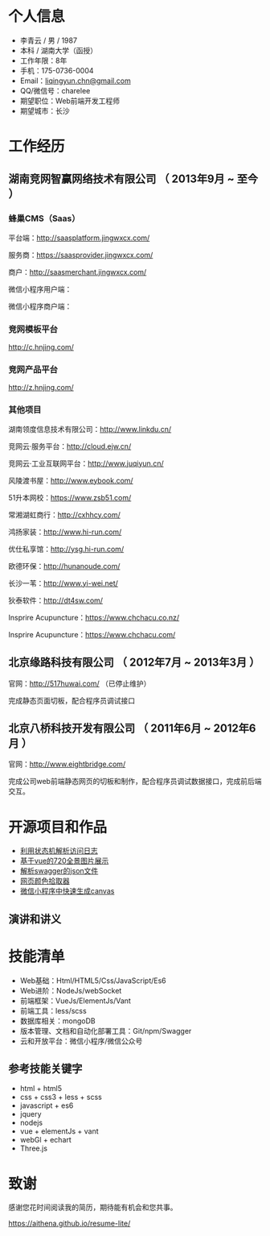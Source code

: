 # 个人信息

 - 李青云 / 男 / 1987
 - 本科 / 湖南大学（函授）
 - 工作年限：8年
 - 手机：175-0736-0004
 - Email：liqingyun.chn@gmail.com
 - QQ/微信号：charelee
 - 期望职位：Web前端开发工程师
 - 期望城市：长沙






# 工作经历

## 湖南竞网智赢网络技术有限公司 （ 2013年9月 ~ 至今 ）

### 蜂巢CMS（Saas）

平台端：http://saasplatform.jingwxcx.com/

服务商：https://saasprovider.jingwxcx.com/

商户：http://saasmerchant.jingwxcx.com/

微信小程序用户端：

微信小程序商户端：




### 竞网模板平台

http://c.hnjing.com/



### 竞网产品平台

http://z.hnjing.com/




### 其他项目

湖南领度信息技术有限公司：http://www.linkdu.cn/

竞网云·服务平台：http://cloud.ejw.cn/

竞网云·工业互联网平台：http://www.juqiyun.cn/

风陵渡书屋：http://www.eybook.com/

51升本网校：https://www.zsb51.com/

常湘湖虹商行：http://cxhhcy.com/

鸿扬家装：http://www.hi-run.com/

优仕私享馆：http://ysg.hi-run.com/

欧德环保：http://hunanoude.com/

长沙一苇：http://www.yi-wei.net/

狄泰软件：http://dt4sw.com/

Insprire Acupuncture：https://www.chchacu.co.nz/

Insprire Acupuncture：https://www.chchacu.com/

 
## 北京缘路科技有限公司 （ 2012年7月 ~ 2013年3月 ）

官网：http://517huwai.com/ （已停止维护）

完成静态页面切板，配合程序员调试接口




## 北京八桥科技开发有限公司 （ 2011年6月 ~ 2012年6月 ）

官网：http://www.eightbridge.com/

完成公司web前端静态网页的切板和制作，配合程序员调试数据接口，完成前后端交互。










# 开源项目和作品

- [利用状态机解析访问日志](https://github.com/imkeys/parse-log)
- [基于vue的720全景图片展示](https://github.com/imkeys/vue-720yun)
- [解析swagger的json文件](https://github.com/imkeys/vue-swagger-api)
- [网页颜色拾取器](https://github.com/imkeys/mouse-select-color)
- [微信小程序中快速生成canvas](https://github.com/imkeys/wx-canvas)









## 演讲和讲义














# 技能清单

- Web基础：Html/HTML5/Css/JavaScript/Es6
- Web进阶：NodeJs/webSocket
- 前端框架：VueJs/ElementJs/Vant
- 前端工具：less/scss
- 数据库相关：mongoDB
- 版本管理、文档和自动化部署工具：Git/npm/Swagger
- 云和开放平台：微信小程序/微信公众号










## 参考技能关键字

- html + html5
- css + css3 + less + scss
- javascript + es6
- jquery
- nodejs
- vue + elementJs + vant
- webGl + echart
- Three.js











# 致谢

感谢您花时间阅读我的简历，期待能有机会和您共事。

https://aithena.github.io/resume-lite/
